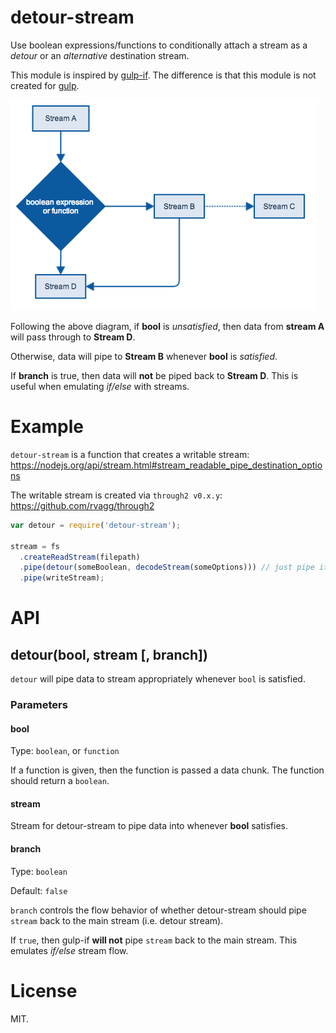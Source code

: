 detour-stream
=============

Use boolean expressions/functions to conditionally attach a stream as a *detour* or an *alternative* destination stream.

This module is inspired by [gulp-if](https://github.com/robrich/gulp-if). The difference is that this module is not created for [gulp](https://github.com/gulpjs/gulp).

![](img/flow.png)

Following the above diagram, if **bool** is *unsatisfied*, then data from **stream A** will pass through to **Stream D**.

Otherwise, data will pipe to **Stream B** whenever **bool** is *satisfied*.

If **branch** is true, then data will **not** be piped back to **Stream D**. This is useful when emulating *if/else* with streams.

Example
=======

 `detour-stream` is a function that creates a writable stream: https://nodejs.org/api/stream.html#stream_readable_pipe_destination_options

The writable stream is created via `through2 v0.x.y`: https://github.com/rvagg/through2

```js
var detour = require('detour-stream');

stream = fs
  .createReadStream(filepath)
  .pipe(detour(someBoolean, decodeStream(someOptions))) // just pipe it
  .pipe(writeStream);
```

API
===

## detour(bool, stream [, branch])

`detour` will pipe data to stream appropriately whenever `bool` is satisfied.

### Parameters

#### bool

Type: `boolean`, or `function`

If a function is given, then the function is passed a data chunk. The function should return a `boolean`.

#### stream

Stream for detour-stream to pipe data into whenever **bool** satisfies.

#### branch

Type: `boolean`

Default: `false`

`branch` controls the flow behavior of whether detour-stream should pipe `stream` back to the main stream (i.e. detour stream).

If `true`, then gulp-if **will not** pipe `stream` back to the main stream. This emulates *if/else* stream flow.

License
=======

MIT.
